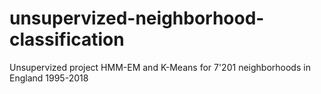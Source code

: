# unsupervized-neighborhood-classification
Unsupervized project HMM-EM and K-Means for 7'201 neighborhoods in England 1995-2018
